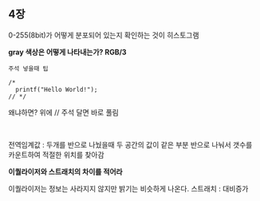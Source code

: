 ## 4장

0-255(8bit)가 어떻게 분포되어 있는지 확인하는 것이 히스토그램

**gray 색상은 어떻게 나타내는가? RGB/3**

```
주석 넣을때 팁

/*
  printf("Hello World!");
// */
```

왜냐하면? 위에 // 주석 달면 바로 풀림

<br/>

전역임계값 : 두개를 반으로 나눴을때 두 공간의 값이 같은 부분 반으로 나눠서 갯수를 카운트하여 적절한 위치를 찾아감

**이퀄라이저와 스트래치의 차이를 적어라**

이퀄라이저는 정보는 사라지지 않지만 밝기는 비슷하게 나온다. 스트래치 : 대비증가
